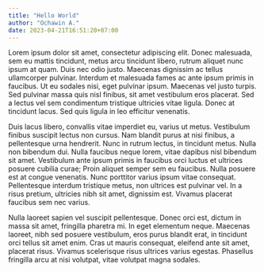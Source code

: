 ```yaml
---
title: "Hello World"
author: "Ochawin A."
date: 2023-04-21T16:51:20+07:00
---
```


Lorem ipsum dolor sit amet, consectetur adipiscing elit. Donec malesuada, sem eu mattis tincidunt, metus arcu tincidunt libero, rutrum aliquet nunc ipsum at quam. Duis nec odio justo. Maecenas dignissim ac tellus ullamcorper pulvinar. Interdum et malesuada fames ac ante ipsum primis in faucibus. Ut eu sodales nisi, eget pulvinar ipsum. Maecenas vel justo turpis. Sed pulvinar massa quis nisl finibus, sit amet vestibulum eros placerat. Sed a lectus vel sem condimentum tristique ultricies vitae ligula. Donec at tincidunt lacus. Sed quis ligula in leo efficitur venenatis.

Duis lacus libero, convallis vitae imperdiet eu, varius ut metus. Vestibulum finibus suscipit lectus non cursus. Nam blandit purus at nisi finibus, a pellentesque urna hendrerit. Nunc in rutrum lectus, in tincidunt metus. Nulla non bibendum dui. Nulla faucibus neque lorem, vitae dapibus nisl bibendum sit amet. Vestibulum ante ipsum primis in faucibus orci luctus et ultrices posuere cubilia curae; Proin aliquet semper sem eu faucibus. Nulla posuere est at congue venenatis. Nunc porttitor varius ipsum vitae consequat. Pellentesque interdum tristique metus, non ultrices est pulvinar vel. In a risus pretium, ultricies nibh sit amet, dignissim est. Vivamus placerat faucibus sem nec varius.

Nulla laoreet sapien vel suscipit pellentesque. Donec orci est, dictum in massa sit amet, fringilla pharetra mi. In eget elementum neque. Maecenas laoreet, nibh sed posuere vestibulum, eros purus blandit erat, in tincidunt orci tellus sit amet enim. Cras ut mauris consequat, eleifend ante sit amet, placerat risus. Vivamus scelerisque risus ultrices varius egestas. Phasellus fringilla arcu at nisi volutpat, vitae volutpat magna sodales.